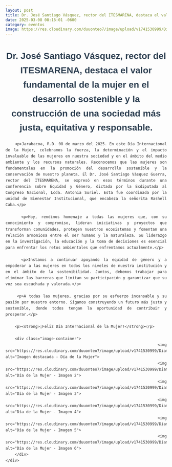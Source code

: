 ```yaml
---
layout: post
title: Dr. José Santiago Vásquez, rector del ITESMARENA, destaca el valor fundamental de la mujer en el desarrollo sostenible y la construcción de una sociedad más justa, equitativa y responsable
date: 2025-03-08 08:16:01 -0600
category: eventos
image: https://res.cloudinary.com/duuonteo7/image/upload/v1741530999/Diamujer/1.jpg
---
```

<!DOCTYPE html>
<html lang="es">
<head>
    <meta charset="UTF-8">
    <meta name="viewport" content="width=device-width, initial-scale=1.0">
    <title>Dr. José Santiago Vásquez, rector del ITESMARENA, destaca el valor fundamental de la mujer en el desarrollo sostenible y la construcción de una sociedad más justa, equitativa y responsable.</title>
    <style>
        body {
            font-family: Arial, sans-serif;
            line-height: 1.6;
            margin: 20px;
            color: #333;
            text-align: justify;
        }
        h1 {
            text-align: center;
            color: #2c3e50;
        }
        .content {
            max-width: 800px;
            margin: auto;
        }
        .image-container {
            text-align: center;
            margin-top: 20px;
        }
        .image-container img {
            max-width: 100%;
            height: auto;
            margin: 10px 0;
            border-radius: 8px;
            box-shadow: 0 4px 8px rgba(0,0,0,0.1);
        }
    </style>
</head>
<body>
    <div class="content">
        <h1>Dr. José Santiago Vásquez, rector del ITESMARENA, destaca el valor fundamental de la mujer en el desarrollo sostenible y la construcción de una sociedad más justa, equitativa y responsable.</h1>

        <p>Jarabacoa, R.D. 08 de marzo del 2025. En este Día Internacional de la Mujer, celebramos la fuerza, la determinación y el impacto invaluable de las mujeres en nuestra sociedad y en el ámbito del medio ambiente y los recursos naturales. Reconocemos que las mujeres son fundamentales en la promoción del desarrollo sostenible y la conservación de nuestro planeta. El Dr. José Santiago Vásquez Guerra, rector del ITESMARENA, se expresó en esos términos durante una conferencia sobre Equidad y Género, dictada por la Exdiputada al Congreso Nacional, Lcda. Antonia Suriel. Esta fue coordinada por la unidad de Bienestar Institucional, que encabeza la señorita Rashell Caba.</p>

        <p>Hoy, rendimos homenaje a todas las mujeres que, con su conocimiento y compromiso, lideran iniciativas y proyectos que transforman comunidades, protegen nuestros ecosistemas y fomentan una relación armoniosa entre el ser humano y la naturaleza. Su liderazgo en la investigación, la educación y la toma de decisiones es esencial para enfrentar los retos ambientales que enfrentamos actualmente.</p>

        <p>Instamos a continuar apoyando la equidad de género y a empoderar a las mujeres en todos los niveles de nuestra institución y en el ámbito de la sostenibilidad. Juntos, debemos trabajar para eliminar las barreras que limitan su participación y garantizar que su voz sea escuchada y valorada.</p>

        <p>A todas las mujeres, gracias por su esfuerzo incansable y su pasión por nuestro entorno. Sigamos construyendo un futuro más justo y sostenible, donde todos tengan la oportunidad de contribuir y prosperar.</p>

        <p><strong>¡Feliz Día Internacional de la Mujer!</strong></p>

        <div class="image-container">
            <img src="https://res.cloudinary.com/duuonteo7/image/upload/v1741530999/Diamujer/1.jpg" alt="Imagen destacada - Día de la Mujer">
            <img src="https://res.cloudinary.com/duuonteo7/image/upload/v1741530999/Diamujer/2.jpg" alt="Día de la Mujer - Imagen 2">
            <img src="https://res.cloudinary.com/duuonteo7/image/upload/v1741530999/Diamujer/3.jpg" alt="Día de la Mujer - Imagen 3">
            <img src="https://res.cloudinary.com/duuonteo7/image/upload/v1741530999/Diamujer/4.jpg" alt="Día de la Mujer - Imagen 4">
            <img src="https://res.cloudinary.com/duuonteo7/image/upload/v1741530999/Diamujer/5.jpg" alt="Día de la Mujer - Imagen 5">
            <img src="https://res.cloudinary.com/duuonteo7/image/upload/v1741530999/Diamujer/6.jpg" alt="Día de la Mujer - Imagen 6">
        </div>
    </div>
</body>
</html>

